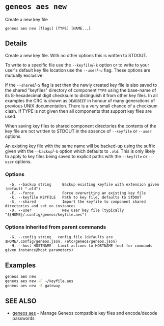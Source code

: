 # `geneos aes new`

Create a new key file

```text
geneos aes new [flags] [TYPE] [NAME...]
```

## Details

Create a new key file. With no other options this is written to
STDOUT.

To write to a specific file use the `--keyfile`/`-k` option
or to write to your user's default key file location use the
`--user`/`-u` flag. These options are mutually exclusive.

If the `--shared`/`-S` flag is set then the newly created key file is
also saved to the shared "keyfiles" directory of component `TYPE` using
the base-name of its 8-hexadecimal digit checksum to distinguish it
from other key files. In all examples the CRC is shown as `DEADBEEF`
in honour of many generations of previous UNIX documentation. There
is a very small chance of a checksum clash. If TYPE is not given then
all components that support key files are used.

When saving key files to shared component directories the contents of
the key file are not written to STDOUT in the absence of `--keyfile`
or `--user` options.

An existing key file with the same name will be backed-up using the
suffix given with the `--backup`/`-b` option which defaults to
`.old`. This is only likely to apply to key files being saved to
explicit paths with the `--keyfile` or `--user` options.

### Options

```text
  -b, --backup string     Backup existing keyfile with extension given (default ".old")
  -F, --force             Force overwriting an existing key file
  -k, --keyfile KEYFILE   Path to key file, defaults to STDOUT
  -S, --shared            Import the keyfile to component shared directories and set on instances
  -U, --user              New user key file (typically "${HOME}/.config/geneos/keyfile.aes")
```

### Options inherited from parent commands

```text
  -G, --config string   config file (defaults are $HOME/.config/geneos.json, /etc/geneos/geneos.json)
  -H, --host HOSTNAME   Limit actions to HOSTNAME (not for commands given instance@host parameters)
```

## Examples

```bash
geneos aes new
geneos aes new -F ~/keyfile.aes
geneos aes new -S gateway

```

## SEE ALSO

* [geneos aes](geneos_aes.md)	 - Manage Geneos compatible key files and encode/decode passwords
